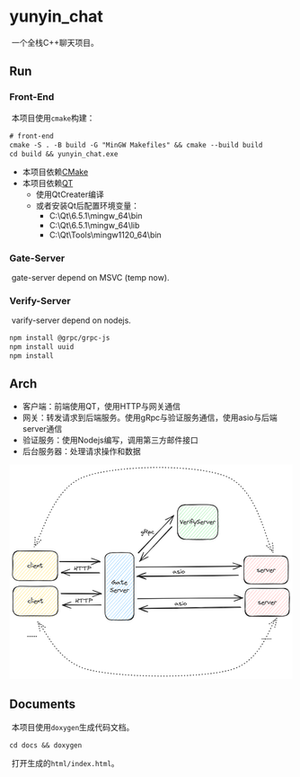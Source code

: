 # yunyin_chat

​	一个全栈C++聊天项目。

## Run

### Front-End

​	本项目使用`cmake`构建：

```shell
# front-end
cmake -S . -B build -G "MinGW Makefiles" && cmake --build build
cd build && yunyin_chat.exe
```

* 本项目依赖[CMake](https://cmake.org/)
* 本项目依赖[QT](https://www.qt.io/zh-cn/)
  * 使用QtCreater编译
  * 或者安装Qt后配置环境变量：
    * C:\Qt\6.5.1\mingw_64\bin
    * C:\Qt\6.5.1\mingw_64\lib
    * C:\Qt\Tools\mingw1120_64\bin

### Gate-Server

​	gate-server depend on MSVC (temp now).

### Verify-Server 

​	varify-server depend on nodejs.

```shell
npm install @grpc/grpc-js
npm install uuid
npm install 
```



## Arch

* 客户端：前端使用QT，使用HTTP与网关通信
* 网关：转发请求到后端服务。使用gRpc与验证服务通信，使用asio与后端server通信
* 验证服务：使用Nodejs编写，调用第三方邮件接口
* 后台服务器：处理请求操作和数据

![chat_arch](./assets/chat_arch.png)

## Documents

​	本项目使用`doxygen`生成代码文档。

```shell
cd docs && doxygen
```

​	打开生成的`html/index.html`。